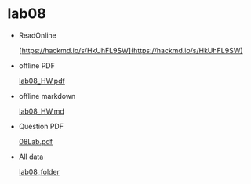 # lab08

* ReadOnline

    [https://hackmd.io/s/HkUhFL9SW](https://hackmd.io/s/HkUhFL9SW)

* offline PDF

    [lab08_HW.pdf](https://github.com/linnil1/Lab304_2017summer/blob/master/lab08/lab08_HW.pdf)

* offline markdown

    [lab08_HW.md](https://github.com/linnil1/Lab304_2017summer/blob/master/lab08/lab08_HW.md)

* Question PDF

    [08Lab.pdf](https://github.com/linnil1/Lab304_2017summer/blob/master/lab08/08Lab.pdf)

* All data

    [lab08_folder](https://github.com/linnil1/Lab304_2017summer/tree/master/lab08)
